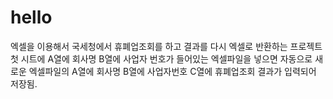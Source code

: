 # hello
엑셀을 이용해서 국세청에서 휴폐업조회를 하고 결과를 다시 엑셀로 반환하는 프로젝트
첫 시트에 A열에 회사명 B열에 사업자 번호가 들어있는 엑셀파일을 넣으면
자동으로 새로운 엑셀파일의 A열에 회사명 B열에 사업자번호 C열에 휴폐업조회 결과가 입력되어 저장됨.
